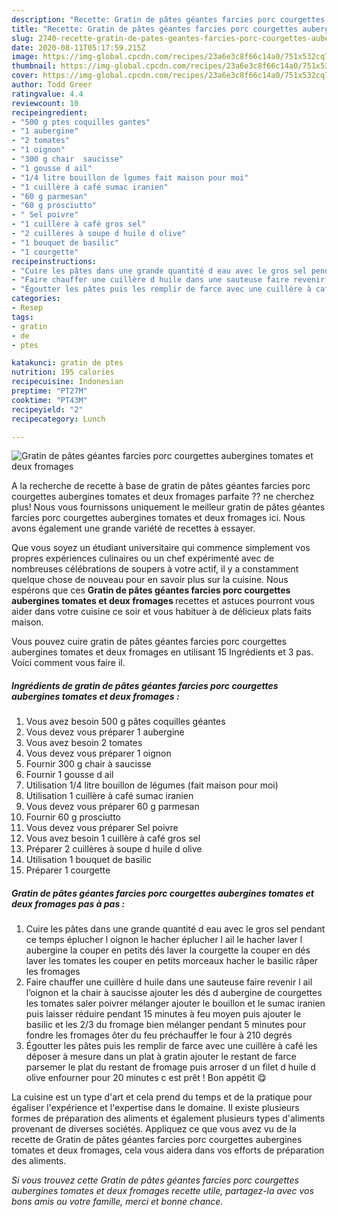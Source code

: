 ```yaml
---
description: "Recette: Gratin de pâtes géantes farcies porc courgettes aubergines tomates et deux fromages"
title: "Recette: Gratin de pâtes géantes farcies porc courgettes aubergines tomates et deux fromages"
slug: 2740-recette-gratin-de-pates-geantes-farcies-porc-courgettes-aubergines-tomates-et-deux-fromages
date: 2020-08-11T05:17:59.215Z
image: https://img-global.cpcdn.com/recipes/23a6e3c8f66c14a0/751x532cq70/gratin-de-pates-geantes-farcies-porc-courgettes-aubergines-tomates-et-deux-fromages-photo-principale-de-la-recette.jpg
thumbnail: https://img-global.cpcdn.com/recipes/23a6e3c8f66c14a0/751x532cq70/gratin-de-pates-geantes-farcies-porc-courgettes-aubergines-tomates-et-deux-fromages-photo-principale-de-la-recette.jpg
cover: https://img-global.cpcdn.com/recipes/23a6e3c8f66c14a0/751x532cq70/gratin-de-pates-geantes-farcies-porc-courgettes-aubergines-tomates-et-deux-fromages-photo-principale-de-la-recette.jpg
author: Todd Greer
ratingvalue: 4.4
reviewcount: 10
recipeingredient:
- "500 g ptes coquilles gantes"
- "1 aubergine"
- "2 tomates"
- "1 oignon"
- "300 g chair  saucisse"
- "1 gousse d ail"
- "1/4 litre bouillon de lgumes fait maison pour moi"
- "1 cuillère à café sumac iranien"
- "60 g parmesan"
- "60 g prosciutto"
- " Sel poivre"
- "1 cuillère à café gros sel"
- "2 cuillères à soupe d huile d olive"
- "1 bouquet de basilic"
- "1 courgette"
recipeinstructions:
- "Cuire les pâtes dans une grande quantité d eau avec le gros sel pendant ce temps éplucher l oignon le hacher éplucher l ail le hacher laver l aubergine la couper en petits dés laver la courgette la couper en dés laver les tomates les couper en petits morceaux hacher le basilic râper les fromages"
- "Faire chauffer une cuillère d huile dans une sauteuse faire revenir l ail l’oignon et la chair à saucisse ajouter les dés d aubergine de courgettes les tomates saler poivrer mélanger ajouter le bouillon et le sumac iranien puis laisser réduire pendant 15 minutes à feu moyen puis ajouter le basilic et les 2/3 du fromage bien mélanger pendant 5 minutes pour fondre les fromages ôter du feu préchauffer le four à 210 degrés"
- "Égoutter les pâtes puis les remplir de farce avec une cuillère à café les déposer à mesure dans un plat à gratin ajouter le restant de farce parsemer le plat du restant de fromage puis arroser d un filet d huile d olive enfourner pour 20 minutes c est prêt ! Bon appétit 😋"
categories:
- Resep
tags:
- gratin
- de
- ptes

katakunci: gratin de ptes 
nutrition: 195 calories
recipecuisine: Indonesian
preptime: "PT27M"
cooktime: "PT43M"
recipeyield: "2"
recipecategory: Lunch

---
```



![Gratin de pâtes géantes farcies porc courgettes aubergines tomates et deux fromages](https://img-global.cpcdn.com/recipes/23a6e3c8f66c14a0/751x532cq70/gratin-de-pates-geantes-farcies-porc-courgettes-aubergines-tomates-et-deux-fromages-photo-principale-de-la-recette.jpg)

A la recherche de recette à base de gratin de pâtes géantes farcies porc courgettes aubergines tomates et deux fromages parfaite ?? ne cherchez plus! Nous vous fournissons uniquement le meilleur gratin de pâtes géantes farcies porc courgettes aubergines tomates et deux fromages ici. Nous avons également une grande variété de recettes à essayer.

Que vous soyez un étudiant universitaire qui commence simplement vos propres expériences culinaires ou un chef expérimenté avec de nombreuses célébrations de soupers à votre actif, il y a constamment quelque chose de nouveau pour en savoir plus sur la cuisine. Nous espérons que ces <strong> Gratin de pâtes géantes farcies porc courgettes aubergines tomates et deux fromages </strong> recettes et astuces pourront vous aider dans votre cuisine ce soir et vous habituer à de délicieux plats faits maison.

<!--inarticleads1-->

Vous pouvez cuire gratin de pâtes géantes farcies porc courgettes aubergines tomates et deux fromages en utilisant 15 Ingrédients et 3 pas. Voici comment vous faire il.

##### Ingrédients de gratin de pâtes géantes farcies porc courgettes aubergines tomates et deux fromages :

1. Vous avez besoin 500 g pâtes coquilles géantes
1. Vous devez vous préparer 1 aubergine
1. Vous avez besoin 2 tomates
1. Vous devez vous préparer 1 oignon
1. Fournir 300 g chair à saucisse
1. Fournir 1 gousse d ail
1. Utilisation 1/4 litre bouillon de légumes (fait maison pour moi)
1. Utilisation 1 cuillère à café sumac iranien
1. Vous devez vous préparer 60 g parmesan
1. Fournir 60 g prosciutto
1. Vous devez vous préparer  Sel poivre
1. Vous avez besoin 1 cuillère à café gros sel
1. Préparer 2 cuillères à soupe d huile d olive
1. Utilisation 1 bouquet de basilic
1. Préparer 1 courgette




<!--inarticleads2-->

##### Gratin de pâtes géantes farcies porc courgettes aubergines tomates et deux fromages pas à pas :

1. Cuire les pâtes dans une grande quantité d eau avec le gros sel pendant ce temps éplucher l oignon le hacher éplucher l ail le hacher laver l aubergine la couper en petits dés laver la courgette la couper en dés laver les tomates les couper en petits morceaux hacher le basilic râper les fromages
1. Faire chauffer une cuillère d huile dans une sauteuse faire revenir l ail l’oignon et la chair à saucisse ajouter les dés d aubergine de courgettes les tomates saler poivrer mélanger ajouter le bouillon et le sumac iranien puis laisser réduire pendant 15 minutes à feu moyen puis ajouter le basilic et les 2/3 du fromage bien mélanger pendant 5 minutes pour fondre les fromages ôter du feu préchauffer le four à 210 degrés
1. Égoutter les pâtes puis les remplir de farce avec une cuillère à café les déposer à mesure dans un plat à gratin ajouter le restant de farce parsemer le plat du restant de fromage puis arroser d un filet d huile d olive enfourner pour 20 minutes c est prêt ! Bon appétit 😋




<!--inarticleads1-->

<p>
La cuisine est un type d'art et cela prend du temps et de la pratique pour égaliser l'expérience et l'expertise dans le domaine. Il existe plusieurs formes de préparation des aliments et également plusieurs types d'aliments provenant de diverses sociétés. Appliquez ce que vous avez vu de la recette de Gratin de pâtes géantes farcies porc courgettes aubergines tomates et deux fromages, cela vous aidera dans vos efforts de préparation des aliments.
</p>

<p>
<i>Si vous trouvez cette Gratin de pâtes géantes farcies porc courgettes aubergines tomates et deux fromages recette utile, partagez-la avec vos bons amis ou votre famille, merci et bonne chance.</i>
</p>
